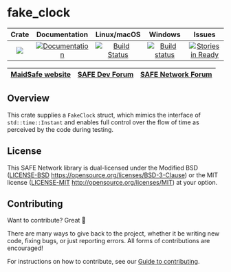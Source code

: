 # fake_clock

|Crate|Documentation|Linux/macOS|Windows|Issues|
|:---:|:-----------:|:--------:|:-----:|:----:|
|[![](http://meritbadge.herokuapp.com/fake_clock)](https://crates.io/crates/fake_clock)|[![Documentation](https://docs.rs/fake_clock/badge.svg)](https://docs.rs/fake_clock)|[![Build Status](https://travis-ci.com/maidsafe/fake_clock.svg?branch=master)](https://travis-ci.com/maidsafe/fake_clock)|[![Build status](https://ci.appveyor.com/api/projects/status/oq5s0j82ykvb52du/branch/master?svg=true)](https://ci.appveyor.com/project/MaidSafe-QA/fake-clock/branch/master)|[![Stories in Ready](https://badge.waffle.io/maidsafe/fake_clock.png?label=ready&title=Ready)](https://waffle.io/maidsafe/fake_clock)|

| [MaidSafe website](https://maidsafe.net) | [SAFE Dev Forum](https://forum.safedev.org) | [SAFE Network Forum](https://safenetforum.org) |
|:----------------------------------------:|:-------------------------------------------:|:----------------------------------------------:|

## Overview

This crate supplies a `FakeClock` struct, which mimics the interface of `std::time::Instant` and enables full control over the flow of time as perceived by the code during testing.

## License

This SAFE Network library is dual-licensed under the Modified BSD ([LICENSE-BSD](LICENSE-BSD) https://opensource.org/licenses/BSD-3-Clause) or the MIT license ([LICENSE-MIT](LICENSE-MIT) http://opensource.org/licenses/MIT) at your option.

## Contributing

Want to contribute? Great :tada:

There are many ways to give back to the project, whether it be writing new code, fixing bugs, or just reporting errors. All forms of contributions are encouraged!

For instructions on how to contribute, see our [Guide to contributing](https://github.com/maidsafe/QA/blob/master/CONTRIBUTING.md).
